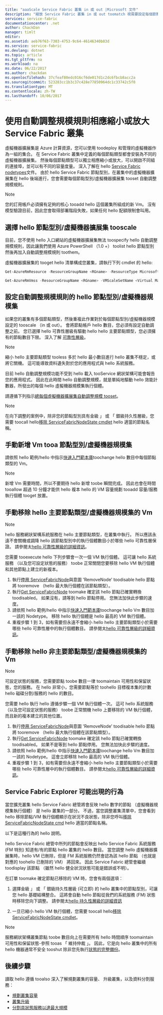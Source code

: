```yaml
---
title: "aaaScale Service Fabric 叢集 in 或 out |Microsoft 文件"
description: "縮放 Service Fabric 叢集 in 或 out toomatch 視需要設定每個節點型別/虛擬機器擴展集自動調整規模規則。 新增或移除節點 tooa Service Fabric 叢集"
services: service-fabric
documentationcenter: .net
author: ChackDan
manager: timlt
editor: 
ms.assetid: aeb76f63-7303-4753-9c64-46146340b83d
ms.service: service-fabric
ms.devlang: dotnet
ms.topic: article
ms.tgt_pltfrm: na
ms.workload: na
ms.date: 06/22/2017
ms.author: chackdan
ms.openlocfilehash: 37cfeaf80edc016cf6de017d1c2dc6fbcb8acc2a
ms.sourcegitcommit: 523283cc1b3c37c428e77850964dc1c33742c5f0
ms.translationtype: MT
ms.contentlocale: zh-TW
ms.lasthandoff: 10/06/2017
---
```

# <a name="scale-a-service-fabric-cluster-in-or-out-using-auto-scale-rules"></a>使用自動調整規模規則相應縮小或放大 Service Fabric 叢集
虛擬機器擴展集是 Azure 計算資源，您可以使用 toodeploy 和管理的虛擬機器作為一組的集合。 在 Service Fabric 叢集中定義的每個節點類型都會安裝為不同的虛擬機器擴展集。 然後每個節點類型可以獨立相應縮小或放大，可以開啟不同組的連接埠，並可以有不同的容量度量。 深入了解在 hello [Service Fabric nodetypes](service-fabric-cluster-nodetypes.md)文件。 由於 hello Service Fabric 節點型別，在叢集中的虛擬機器擴展集在 hello 後端進行，您會需要每個節點型別/虛擬機器擴展集 tooset 自動調整規模規則。

> [!NOTE]
> 您的訂用帳戶必須擁有足夠的核心 tooadd hello 這個叢集所組成的新 Vm。 沒有模型驗證目前，因此您會取得部署階段失敗，如果任何 hello 配額限制會叫用。
> 
> 

## <a name="choose-hello-node-typevirtual-machine-scale-set-tooscale"></a>選擇 hello 節點型別/虛擬機器擴展集 tooscale
目前，您不使用 hello 入口網站的虛擬機器擴展集無法 toospecify hello 自動調整規模規則，因此讓我們使用 Azure PowerShell （1.0 +） toolist hello 節點型別然後再加入自動調整規模規則 toothem。

虛擬機器擴展集的 tooget hello 清單構成您叢集，請執行下列 cmdlet 的 hello:

```powershell
Get-AzureRmResource -ResourceGroupName <RGname> -ResourceType Microsoft.Compute/VirtualMachineScaleSets

Get-AzureRmVmss -ResourceGroupName <RGname> -VMScaleSetName <Virtual Machine scale set name>
```

## <a name="set-auto-scale-rules-for-hello-node-typevirtual-machine-scale-set"></a>設定自動調整規模規則的 hello 節點型別/虛擬機器規模集
如果您的叢集有多個節點類型，然後重複此作業對於每個節點型別/虛擬機器規模設定的 tooscale （in 或 out）。 會將節點帳戶 hello 數目，您必須有設定自動調整之前。 您已選擇 hello 可靠性層級有驅動 hello hello 主要節點類型，您必須擁有的節點數目下限。 深入了解 [可靠性層級](service-fabric-cluster-capacity.md)。

> [!NOTE]
> 縮小 hello 主要節點類型 tooless 多於 hello 最小數目進行 hello 叢集不穩定，或將它關機。 這可能導致資料遺失對於您的應用程式與 hello 系統服務。
> 
> 

目前 hello 自動調整規模功能不受到 hello 載入 tooService 網狀架構可能會報告您的應用程式。 因此在此時間 hello 自動調整規模，就是單純地驅動 hello 效能計數器，所發出的每個 hello 虛擬機器規模集執行個體。  

請遵循下列指示[總每個虛擬機器擴展集自動調整規模 tooset](../virtual-machine-scale-sets/virtual-machine-scale-sets-autoscale-overview.md)。

> [!NOTE]
> 在向下調整的案例中，除非您的節點型別具有金級 」 或 「 銀級持久性層級，您需要 toocall hello[移除 ServiceFabricNodeState cmdlet](https://msdn.microsoft.com/library/azure/mt125993.aspx) hello 適當的節點名稱。
> 
> 

## <a name="manually-add-vms-tooa-node-typevirtual-machine-scale-set"></a>手動新增 Vm tooa 節點型別/虛擬機器規模集
請依照 hello 範例/hello 中指示[快速入門範本庫](https://github.com/Azure/azure-quickstart-templates/tree/master/201-vmss-scale-existing)toochange hello 數目中每個節點類型的 Vm。 

> [!NOTE]
> 新增 Vm 需要時間，所以不要期待 hello 新增 toobe 瞬間完成。 因此也會在時間 tooallow 超過 10 分鐘才能供 hello 複本 hello 的 VM 容量規劃 tooadd 容量/服務執行個體 tooget 放置。
> 
> 

## <a name="manually-remove-vms-from-hello-primary-node-typevirtual-machine-scale-set"></a>手動移除 hello 主要節點類型/虛擬機器規模集的 Vm
> [!NOTE]
> hello 服務網狀架構系統服務在 hello 主要節點類型，在叢集中執行。 所以應該永遠不會關機或調降 hello 該節點型別中的執行個體數目小於哪些 hello 可靠性層保證。 請參閱太[hello 可靠性層級的詳細資訊](service-fabric-cluster-capacity.md)。 
> 
> 

您需要 tooexecute hello 下列步驟會一次一個 VM 執行個體。 這可讓 hello 系統服務 （以及您可設定狀態的服務） toobe 正常關閉您要移除 hello VM 執行個體和其他節點上建立的新複本。

1. 執行[停用 ServiceFabricNode](https://msdn.microsoft.com/library/mt125852.aspx)與意圖 'RemoveNode' toodisable hello 節點將 tooremove （hello 最大執行個體在該節點類型）。
2. 執行[Get ServiceFabricNode](https://msdn.microsoft.com/library/mt125856.aspx) toomake 確定該 hello 節點已確實轉換 toodisabled。 如果沒有，請等到 hello 節點停用。 您無法加快此步驟的速度。
3. 請依照 hello 範例/hello 中指示[快速入門範本庫](https://github.com/Azure/azure-quickstart-templates/tree/master/201-vmss-scale-existing)toochange hello Vm 數目加一該的 Nodetype。 移除 hello 執行個體是 hello 最高的 VM 執行個體。 
4. 重複步驟 1 到 3，如有需要但永遠不會縮小 hello hello 主要節點類型小於需要哪些 hello 可靠性層中的執行個體數目。 請參閱太[hello 可靠性層級的詳細資訊](service-fabric-cluster-capacity.md)。 

## <a name="manually-remove-vms-from-hello-non-primary-node-typevirtual-machine-scale-set"></a>手動移除 hello 非主要節點類型/虛擬機器規模集的 Vm
> [!NOTE]
> 可設定狀態的服務，您需要節點 toobe 數目一律 toomaintain 可用性和保留狀態，您的服務。 在 hello 非常小，您需要節點等於 toohello 目標複本集的計數 hello 磁碟分割/服務的 hello 的數目。 
> 
> 

您需要 hello 執行 hello 遵循步驟一個 VM 執行個體一次。 這可 hello 系統服務 （以及您可設定狀態的服務） toobe 正常關機 hello 上要移除的 VM 執行個體，而且新的複本建立的其他位置。

1. 執行[停用 ServiceFabricNode](https://msdn.microsoft.com/library/mt125852.aspx)與意圖 'RemoveNode' toodisable hello 節點將 tooremove （hello 最大執行個體在該節點類型）。
2. 執行[Get ServiceFabricNode](https://msdn.microsoft.com/library/mt125856.aspx) toomake 確定該 hello 節點已確實轉換 toodisabled。 如果不是等到 hello 節點停用。 您無法加快此步驟的速度。
3. 請依照 hello 範例/hello 中指示[快速入門範本庫](https://github.com/Azure/azure-quickstart-templates/tree/master/201-vmss-scale-existing)toochange hello Vm 數目加一該的 Nodetype。 這會立即移除 hello 最高的 VM 執行個體。 
4. 重複步驟 1 到 3，如有需要但永遠不會縮小 hello hello 主要節點類型小於需要哪些 hello 可靠性層中的執行個體數目。 請參閱太[hello 可靠性層級的詳細資訊](service-fabric-cluster-capacity.md)。

## <a name="behaviors-you-may-observe-in-service-fabric-explorer"></a>Service Fabric Explorer 可能出現的行為
當您擴充叢集 hello Service Fabric 總管將會反映 hello 數字的節點 （虛擬機器規模集執行個體） 是 hello 叢集的一部分。  不過，當您調整叢集清單中，您會看到 hello 移除節點/VM 執行個體顯示在狀況不良狀態，除非您呼叫[移除 ServiceFabricNodeState cmd](https://msdn.microsoft.com/library/mt125993.aspx) hello 適當的節點名稱。   

以下是這種行為的 hello 說明。

hello Service Fabric 總管中所列的節點會反映出 hello Service Fabric 系統服務 (FM 特別) 知道有/有的節點 hello 叢集的 hello 數目。 當您調整 hello 虛擬機器擴展集時，hello VM 已刪除，但是 FM 系統服務仍然會認為該 hello 節點 （也就是對應的 toohello 已刪除的 VM） 將回來。 因此 Service Fabric 總管會繼續 toodisplay 該節點 （雖然 hello 健全狀況狀態可能是錯誤或不明）。

在訂單 toomake 確定節點已移除的 VM 時，您會有兩個選項：

1) 選擇金級 」 或 「 銀級持久性層級 (可立即) 的 hello 叢集中的節點型別，可讓您 hello 基礎結構整合。 這將會自動 hello 節點從我們的系統服務 (FM) 狀態時移除您向下調整。
請參閱太[hello 持久性層級的詳細資訊](service-fabric-cluster-capacity.md)

2) 一旦已縮小 hello VM 執行個體，您需要 toocall hello[移除 ServiceFabricNodeState cmdlet](https://msdn.microsoft.com/library/mt125993.aspx)。

> [!NOTE]
> 服務網狀架構叢集節點 toobe 數目向上在需要所有 hello 時間順序 toomaintain 可用性和保留狀態-參照 tooas 「 維持仲裁 」。 因此，它是向 hello 叢集中的所有 hello 機器通常不安全 tooshut 除非您先執行[狀態的完整備份](service-fabric-reliable-services-backup-restore.md)。
> 
> 

## <a name="next-steps"></a>後續步驟
讀取 hello 遵循 tooalso 深入了解規劃叢集的容量、 升級叢集，以及資料分割服務：

* [規劃叢集容量](service-fabric-cluster-capacity.md)
* [叢集升級](service-fabric-cluster-upgrade.md)
* [分割具狀態服務以達最大規模](service-fabric-concepts-partitioning.md)

<!--Image references-->
[BrowseServiceFabricClusterResource]: ./media/service-fabric-cluster-scale-up-down/BrowseServiceFabricClusterResource.png
[ClusterResources]: ./media/service-fabric-cluster-scale-up-down/ClusterResources.png
